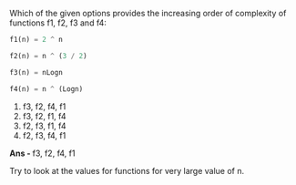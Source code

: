 Which of the given options provides the increasing order of complexity of functions f1, f2, f3 and f4:

```python
f1(n) = 2 ^ n

f2(n) = n ^ (3 / 2)

f3(n) = nLogn

f4(n) = n ^ (Logn)
```

1. f3, f2, f4, f1
1. f3, f2, f1, f4
1. f2, f3, f1, f4
1. f2, f3, f4, f1

<b> Ans - </b> f3, f2, f4, f1

Try to look at the values for functions for very large value of n.

